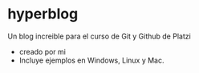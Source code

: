 # hyperblog
Un blog increible para el curso de Git y Github de Platzi

* creado por mi 
* Incluye ejemplos en Windows, Linux y Mac.